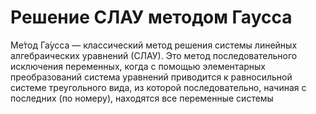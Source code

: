 # Решение  СЛАУ методом Гаусса

Ме́тод Га́усса — классический метод решения системы линейных алгебраических уравнений (СЛАУ). Это метод последовательного исключения переменных, когда с помощью элементарных преобразований система уравнений приводится к равносильной системе треугольного вида, из которой последовательно, начиная с последних (по номеру), находятся все переменные системы
